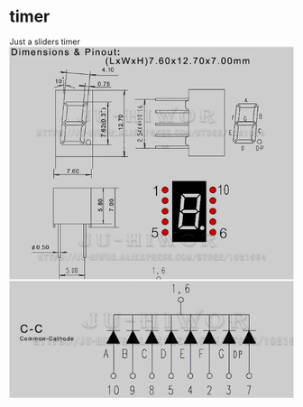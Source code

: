 # timer
Just a sliders timer
![Alt text](./04%20-%20schematics/led_digit_0_3_inch_1.png "Led digit 0.3 inch schematics 1")
![Alt text](./04%20-%20schematics/led_digit_0_3_inch_2.png "Led digit 0.3 inch schematics 2")
